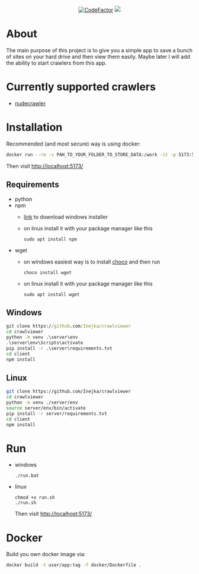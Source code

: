 <p align="center">
   <a href="https://www.codefactor.io/repository/github/inejka/crawlviewer"><img src="https://www.codefactor.io/repository/github/inejka/crawlviewer/badge" alt="CodeFactor" /></a>
   <a href="https://codecov.io/gh/Inejka/crawlviewer" > 
   <img src="https://codecov.io/gh/Inejka/crawlviewer/branch/main/graph/badge.svg?token=EZJG8ZB0IS"/> 
   </a>
</p>

# About
The main purpose of this project is to give you a simple app to save a bunch of sites on your hard drive and then view them easily. Maybe later I will add the ability to start crawlers from this app. 

# Currently supported crawlers
 - [nudecrawler](https://github.com/yaroslaff/nudecrawler)
 
# Installation
Recommended (and most secure) way is using docker:
```sh
docker run --rm -v PAH_TO_YOUR_FOLDER_TO_STORE_DATA:/work -it -p 5173:5173 -p 5000:5000  inejka/crawlviewer:dev       
```
Then visit [http://localhost:5173/](http://localhost:5173/)
## Requirements
- python
- npm 
   - [link](https://nodejs.org/en/download) to download windows installer
   - on linux install it with your package manager like this

         sudo apt install npm         
- wget
   - on windows easiest way is to install [choco](https://chocolatey.org/install) and then run
            
         choco install wget 
   - on linux install it with your package manager like this

         sudo apt install wget      

## Windows
```bat
git clone https://github.com/Inejka/crawlviewer
cd crawlviewer
python -m venv .\server\env
.\server\env\Scripts\activate
pip install -r .\server\requirements.txt
cd client
npm install
```
## Linux
```sh
git clone https://github.com/Inejka/crawlviewer
cd crawlviewer
python -m venv ./server/env
source server/env/bin/activate
pip install -r server/requirements.txt
cd client
npm install
```
# Run
- windows
      
      ./run.bat

- linux

      chmod +x run.sh
      ./run.sh

  Then visit [http://localhost:5173/](http://localhost:5173/)

# Docker
Build you own docker image via:
```sh
docker build -t user/app:tag -f docker/Dockerfile .      
```
